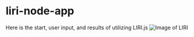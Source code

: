 # liri-node-app

Here is the start, user input, and results of utilizing LIRI.js
![Image of LIRI](https://gitub.com/dancrump1/liri-node-app/blob/master/assets/lir.jpg)
